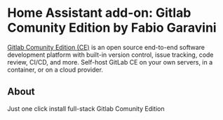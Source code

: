 # Home Assistant add-on: Gitlab Comunity Edition by Fabio Garavini

[Gitlab Comunity Edition (CE)](https://gitlab.com/rluna-gitlab/gitlab-ce) is an open source end-to-end software development platform with built-in version control, issue tracking, code review, CI/CD, and more. Self-host GitLab CE on your own servers, in a container, or on a cloud provider.

## About

Just one click install full-stack Gitlab Comunity Edition
